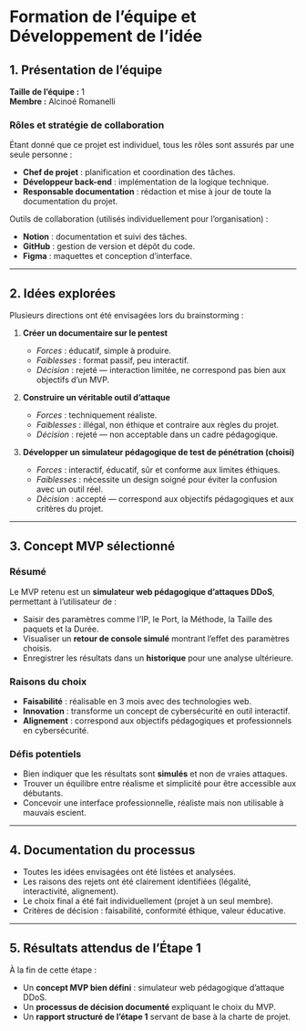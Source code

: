 # Formation de l’équipe et Développement de l’idée

## 1. Présentation de l’équipe

**Taille de l’équipe :** 1  
**Membre :** Alcinoé Romanelli  

### Rôles et stratégie de collaboration
Étant donné que ce projet est individuel, tous les rôles sont assurés par une seule personne :
- **Chef de projet** : planification et coordination des tâches.  
- **Développeur back-end** : implémentation de la logique technique.  
- **Responsable documentation** : rédaction et mise à jour de toute la documentation du projet.  

Outils de collaboration (utilisés individuellement pour l’organisation) :  
- **Notion** : documentation et suivi des tâches.  
- **GitHub** : gestion de version et dépôt du code.  
- **Figma** : maquettes et conception d’interface.  

---

## 2. Idées explorées

Plusieurs directions ont été envisagées lors du brainstorming :

1. **Créer un documentaire sur le pentest**  
   - *Forces* : éducatif, simple à produire.  
   - *Faiblesses* : format passif, peu interactif.  
   - *Décision* : rejeté — interaction limitée, ne correspond pas bien aux objectifs d’un MVP.  

2. **Construire un véritable outil d’attaque**  
   - *Forces* : techniquement réaliste.  
   - *Faiblesses* : illégal, non éthique et contraire aux règles du projet.  
   - *Décision* : rejeté — non acceptable dans un cadre pédagogique.  

3. **Développer un simulateur pédagogique de test de pénétration (choisi)**  
   - *Forces* : interactif, éducatif, sûr et conforme aux limites éthiques.  
   - *Faiblesses* : nécessite un design soigné pour éviter la confusion avec un outil réel.  
   - *Décision* : accepté — correspond aux objectifs pédagogiques et aux critères du projet.  

---

## 3. Concept MVP sélectionné

### Résumé
Le MVP retenu est un **simulateur web pédagogique d’attaques DDoS**, permettant à l’utilisateur de :
- Saisir des paramètres comme l’IP, le Port, la Méthode, la Taille des paquets et la Durée.  
- Visualiser un **retour de console simulé** montrant l’effet des paramètres choisis.  
- Enregistrer les résultats dans un **historique** pour une analyse ultérieure.  

### Raisons du choix
- **Faisabilité** : réalisable en 3 mois avec des technologies web.  
- **Innovation** : transforme un concept de cybersécurité en outil interactif.  
- **Alignement** : correspond aux objectifs pédagogiques et professionnels en cybersécurité.  

### Défis potentiels
- Bien indiquer que les résultats sont **simulés** et non de vraies attaques.  
- Trouver un équilibre entre réalisme et simplicité pour être accessible aux débutants.  
- Concevoir une interface professionnelle, réaliste mais non utilisable à mauvais escient.  

---

## 4. Documentation du processus

- Toutes les idées envisagées ont été listées et analysées.  
- Les raisons des rejets ont été clairement identifiées (légalité, interactivité, alignement).  
- Le choix final a été fait individuellement (projet à un seul membre).  
- Critères de décision : faisabilité, conformité éthique, valeur éducative.  

---

## 5. Résultats attendus de l’Étape 1

À la fin de cette étape :  
- Un **concept MVP bien défini** : simulateur web pédagogique d’attaque DDoS.  
- Un **processus de décision documenté** expliquant le choix du MVP.  
- Un **rapport structuré de l’étape 1** servant de base à la charte de projet.  
